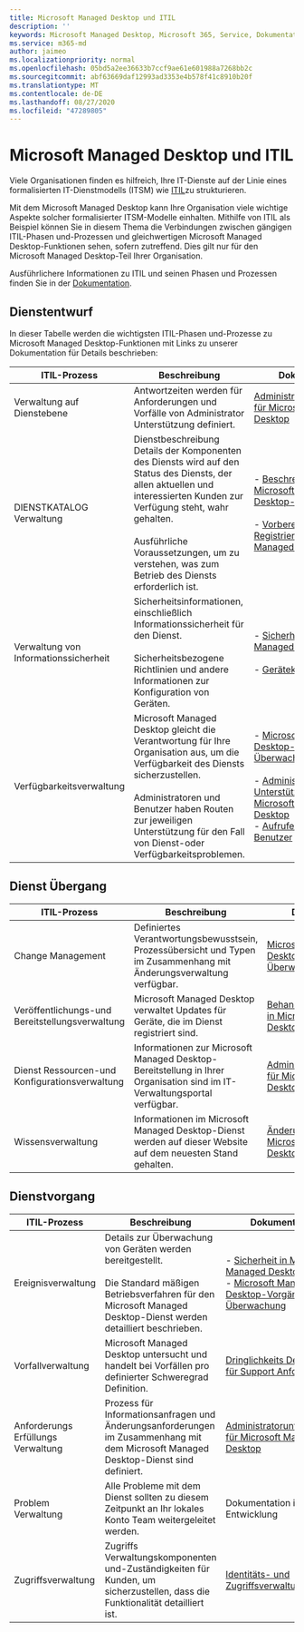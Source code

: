 ```yaml
---
title: Microsoft Managed Desktop und ITIL
description: ''
keywords: Microsoft Managed Desktop, Microsoft 365, Service, Dokumentation, itism
ms.service: m365-md
author: jaimeo
ms.localizationpriority: normal
ms.openlocfilehash: 05bd5a2ee36633b7ccf9ae61e601988a7268bb2c
ms.sourcegitcommit: abf63669daf12993ad3353e4b578f41c8910b20f
ms.translationtype: MT
ms.contentlocale: de-DE
ms.lasthandoff: 08/27/2020
ms.locfileid: "47289805"
---
```

# <a name="microsoft-managed-desktop-and-itil"></a>Microsoft Managed Desktop und ITIL

Viele Organisationen finden es hilfreich, Ihre IT-Dienste auf der Linie eines formalisierten IT-Dienstmodells (ITSM) wie [ITIL](https://www.axelos.com/best-practice-solutions/itil)zu strukturieren. 

Mit dem Microsoft Managed Desktop kann Ihre Organisation viele wichtige Aspekte solcher formalisierter ITSM-Modelle einhalten. Mithilfe von ITIL als Beispiel können Sie in diesem Thema die Verbindungen zwischen gängigen ITIL-Phasen und-Prozessen und gleichwertigen Microsoft Managed Desktop-Funktionen sehen, sofern zutreffend. Dies gilt nur für den Microsoft Managed Desktop-Teil Ihrer Organisation.

Ausführlichere Informationen zu ITIL und seinen Phasen und Prozessen finden Sie in der [Dokumentation](https://www.axelos.com/best-practice-solutions/itil).


## <a name="service-design"></a>Dienstentwurf

In dieser Tabelle werden die wichtigsten ITIL-Phasen und-Prozesse zu Microsoft Managed Desktop-Funktionen mit Links zu unserer Dokumentation für Details beschrieben:



|ITIL-Prozess |Beschreibung  |Dokumentation |
|---------|---------|---------|
|Verwaltung auf Dienstebene     | Antwortzeiten werden für Anforderungen und Vorfälle von Administrator Unterstützung definiert.  |  [Administratorunterstützung für Microsoft Managed Desktop](working-with-managed-desktop/admin-support.md)  |
|DIENSTKATALOG Verwaltung     | Dienstbeschreibung Details der Komponenten des Diensts wird auf den Status des Diensts, der allen aktuellen und interessierten Kunden zur Verfügung steht, wahr gehalten.<br><br>Ausführliche Voraussetzungen, um zu verstehen, was zum Betrieb des Diensts erforderlich ist.  | - [Beschreibung des Microsoft Managed Desktop-Diensts](service-description/index.md)<br><br>- [Vorbereiten der Registrierung in Microsoft Managed Desktop](get-ready/index.md)  |
|Verwaltung von Informationssicherheit     | Sicherheitsinformationen, einschließlich Informationssicherheit für den Dienst.<br><br> Sicherheitsbezogene Richtlinien und andere Informationen zur Konfiguration von Geräten.   | - [Sicherheit in Microsoft Managed Desktop](service-description/security.md)<br><br>- [Gerätekonfiguration](service-description/device-policies.md)  |
|Verfügbarkeitsverwaltung     |  Microsoft Managed Desktop gleicht die Verantwortung für Ihre Organisation aus, um die Verfügbarkeit des Diensts sicherzustellen.<br><br>Administratoren und Benutzer haben Routen zur jeweiligen Unterstützung für den Fall von Dienst-oder Verfügbarkeitsproblemen. | - [Microsoft Managed Desktop-Vorgänge und-Überwachung](service-description/operations-and-monitoring.md)<br><br>- [Administrator Unterstützung für Microsoft Managed Desktop](working-with-managed-desktop/admin-support.md)<br>- [Aufrufen von Hilfe für Benutzer](working-with-managed-desktop/end-user-support.md)  |



## <a name="service-transition"></a>Dienst Übergang


|ITIL-Prozess |Beschreibung  |Dokumentation |
|---------|---------|---------|
|Change Management     | Definiertes Verantwortungsbewusstsein, Prozessübersicht und Typen im Zusammenhang mit Änderungsverwaltung verfügbar.  | [Microsoft Managed Desktop-Vorgänge und-Überwachung](service-description/operations-and-monitoring.md#change-management) |
|Veröffentlichungs-und Bereitstellungsverwaltung     |  Microsoft Managed Desktop verwaltet Updates für Geräte, die im Dienst registriert sind.  | [Behandlung von Updates in Microsoft Managed Desktop](service-description/updates.md)        |
|Dienst Ressourcen-und Konfigurationsverwaltung     | Informationen zur Microsoft Managed Desktop-Bereitstellung in Ihrer Organisation sind im IT-Verwaltungsportal verfügbar.  | [Administratorunterstützung für Microsoft Managed Desktop](working-with-managed-desktop/admin-support.md) |
|Wissensverwaltung     | Informationen im Microsoft Managed Desktop-Dienst werden auf dieser Website auf dem neuesten Stand gehalten.   | [Änderungsverlauf für Microsoft Managed Desktop-Dokumentation](change-history-managed-desktop.md)        |



## <a name="service-operation"></a>Dienstvorgang


|ITIL-Prozess |Beschreibung  |Dokumentation  |
|---------|---------|---------|
|Ereignisverwaltung     |  Details zur Überwachung von Geräten werden bereitgestellt.<br><br>Die Standard mäßigen Betriebsverfahren für den Microsoft Managed Desktop-Dienst werden detailliert beschrieben. |  - [Sicherheit in Microsoft Managed Desktop](service-description/security.md)<br>- [Microsoft Managed Desktop-Vorgänge und-Überwachung](service-description/operations-and-monitoring.md)       |
|Vorfallverwaltung  | Microsoft Managed Desktop untersucht und handelt bei Vorfällen pro definierter Schweregrad Definition.  |  [Dringlichkeits Definitionen für Support Anforderungen](working-with-managed-desktop/admin-support.md#support-request-severity-definitions)       |
|Anforderungs Erfüllungs Verwaltung     |  Prozess für Informationsanfragen und Änderungsanforderungen im Zusammenhang mit dem Microsoft Managed Desktop-Dienst sind definiert.         |[Administratorunterstützung für Microsoft Managed Desktop](working-with-managed-desktop/admin-support.md)         |
|Problem Verwaltung     | Alle Probleme mit dem Dienst sollten zu diesem Zeitpunkt an Ihr lokales Konto Team weitergeleitet werden. | Dokumentation in der Entwicklung |
|Zugriffsverwaltung     | Zugriffs Verwaltungskomponenten und-Zuständigkeiten für Kunden, um sicherzustellen, dass die Funktionalität detailliert ist.  | [Identitäts- und Zugriffsverwaltung](service-description/security.md#identity-and-access-management)        |
